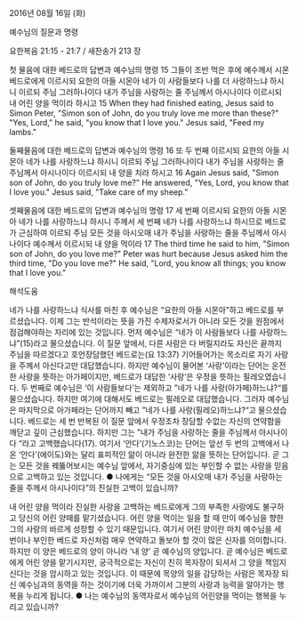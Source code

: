 2016년 08월 16일 (화)

예수님의 질문과 명령



요한복음 21:15 - 21:7 / 새찬송가 213 장


첫 물음에 대한 베드로의 답변과 예수님의 명령
15 그들이 조반 먹은 후에 예수께서 시몬 베드로에게 이르시되 요한의 아들 시몬아 네가 이 사람들보다 나를 더 사랑하느냐 하시니 이르되 주님 그러하나이다 내가 주님을 사랑하는 줄 주님께서 아시나이다 이르시되 내 어린 양을 먹이라 하시고
15 When they had finished eating, Jesus said to Simon Peter, "Simon son of John, do you truly love me more than these?" "Yes, Lord," he said, "you know that I love you." Jesus said, "Feed my lambs." 

둘째물음에 대한 베드로의 답변과 예수님의 명령
16 또 두 번째 이르시되 요한의 아들 시몬아 네가 나를 사랑하느냐 하시니 이르되 주님 그러하나이다 내가 주님을 사랑하는 줄 주님께서 아시나이다 이르시되 내 양을 치라 하시고
16 Again Jesus said, "Simon son of John, do you truly love me?" He answered, "Yes, Lord, you know that I love you." Jesus said, "Take care of my sheep." 

셋째물음에 대한 베드로의 답변과 예수님의 명령
17 세 번째 이르시되 요한의 아들 시몬아 네가 나를 사랑하느냐 하시니 주께서 세 번째 네가 나를 사랑하느냐 하시므로 베드로가 근심하여 이르되 주님 모든 것을 아시오매 내가 주님을 사랑하는 줄을 주님께서 아시나이다 예수께서 이르시되 내 양을 먹이라
17 The third time he said to him, "Simon son of John, do you love me?" Peter was hurt because Jesus asked him the third time, "Do you love me?" He said, "Lord, you know all things; you know that I love you."

해석도움





네가 나를 사랑하느냐 
식사를 마친 후 예수님은 “요한의 아들 시몬아”하고 베드로를 부르셨습니다. 이제 그는 반석이라는 뜻을 가진 수제자로서가 아니라 모든 것을 원점에서 점검해야하는 자리에 있는 것입니다. 먼저 예수님은 “네가 이 사람들보다 나를 사랑하느냐”(15)라고 물으셨습니다. 이 질문 앞에서, 다른 사람은 다 버릴지라도 자신은 끝까지 주님을 따르겠다고 호언장담했던 베드로는(요 13:37) 기어들어가는 목소리로 자기 사랑을 주께서 아신다고만 대답했습니다. 하지만 예수님이 물어본 ‘사랑’이라는 단어는 온전한 사랑을 뜻하는 아가페이지만, 베드로가 대답한 ‘사랑’은 우정을 뜻하는 필레오였습니다. 두 번째로 예수님은 ‘이 사람들보다’는 제외하고 ”네가 나를 사랑(아가페)하느냐?“를 물으셨습니다. 하지만 여기에 대해서도 베드로는 필레오로 대답했습니다. 그러자 예수님은 마지막으로 아가페라는 단어까지 빼고 ”네가 나를 사랑(필레오)하느냐?“고 물으셨습니다. 베드로는 세 번 반복된 이 질문 앞에서 우정조차 장담할 수없는 자신의 연약함을 깨닫고 깊이 근심했습니다. 하지만 그는 ”내가 주님을 사랑하는 줄을 주님께서 아시나이다 “라고 고백했습니다(17). 여기서 ‘안다’(기노스코)는 단어는 앞선 두 번의 고백에서 나온 ‘안다’(에이도)와는 달리 표피적인 앎이 아니라 완전한 앎을 뜻하는 단어입니다. 곧 그는 모든 것을 꿰뚫어보시는 예수님 앞에서, 자기중심에 있는 부인할 수 없는 사랑을 믿음으로 고백하고 있는 것입니다.
● 나에게는 “모든 것을 아시오매 내가 주님을 사랑하는 줄을 주께서 아시나이다”의 진실한 고백이 있습니까?  

내 어린 양을 먹이라 
진실한 사랑을 고백하는 베드로에게 그의 부족한 사랑에도 불구하고 당신의 어린 양떼를 맡기셨습니다. 어린 양을 먹이는 일을 할 때 만이 예수님을 향한 그의 사랑의 바르게 성장할 수 있기 때문입니다. 여기서 어린 양이란 마치 예수님을 세 번이나 부인한 베드로 자신처럼 매우 연약하고 돌보아 할 것이 많은 신자를 의미합니다. 하지만 이 양은 베드로의 양이 아니라 ‘내 양’ 곧 예수님의 양입니다. 곧 예수님은 베드로에게 어린 양을 맡기시지만, 궁극적으로는 자신이 친히 목자장이 되셔서 그 양을 책임지신다는 것을 암시하고 있는 것입니다. 이 때문에 목양의 일을 감당하는 사람은 목자장 되신 예수님과의 동역을 하는 것이기에 더욱 가까이서 그분의 사랑과 능력을 알아가는 행복을 누리게 됩니다.
● 나는 예수님의 동역자로서 예수님의 어린양을 먹이는 행복을 누리고 있습니까?